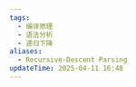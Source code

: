 ```yaml
---
tags:
  - 编译原理
  - 语法分析
  - 递归下降
aliases:
  - Recursive-Descent Parsing
updateTime: 2025-04-11 16:48
---
```


